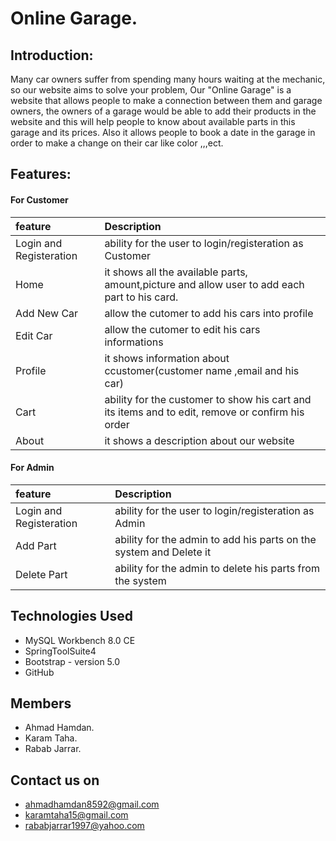 # Online Garage.

## Introduction:
Many car owners suffer from spending many hours waiting at the mechanic, so our website aims to solve your problem, Our "Online Garage" is a
website that allows people to make a connection between them and garage owners, the owners of a garage would be able to add their products in
the website and this will help people to know about available parts in this garage and its prices. Also it allows people to book a date in the
garage in order to make a change on their car like color ,,,ect.



## Features:
#### For Customer
| feature | Description |
| :--- | :--- |
| Login and Registeration | ability for the user to login/registeration as Customer |
| Home | it shows all the available parts, amount,picture and allow user to add each part to his card. |
| Add New Car | allow the cutomer to add his cars into profile |
| Edit Car | allow the cutomer to edit his cars informations |
| Profile | it shows information about ccustomer(customer name ,email and his car) |
| Cart | ability for the customer to show his cart and its items and to edit, remove or confirm his order |
| About | it shows a description about our website |

#### For Admin
| feature | Description |
| :--- | :--- |
| Login and Registeration | ability for the user to login/registeration as Admin |
| Add Part | ability for the admin to add his parts on the system and Delete it|
| Delete Part | ability for the admin to delete his parts from the system |

## Technologies Used
* MySQL Workbench 8.0 CE
* SpringToolSuite4
* Bootstrap - version 5.0
* GitHub


## Members
* Ahmad Hamdan.
* Karam Taha.
* Rabab Jarrar.

## Contact us on
* ahmadhamdan8592@gmail.com
* karamtaha15@gmail.com
* rababjarrar1997@yahoo.com

